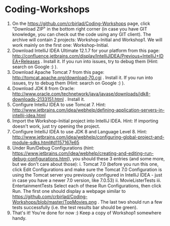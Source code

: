 Coding-Workshops
================

1. On the https://github.com/crbirlad/Coding-Workshops page, click "Download ZIP" in the bottom right corner (in case you have GIT knowledge, you can check out the code using any GIT client).
	The archive will contain 2 projects: Workshop-Initial and Workshop1. We will work mainly on the first one: Workshop-Initial.
2. Download IntelliJ IDEA Ultimate 12.1.7 for your platform from this page: http://confluence.jetbrains.com/display/IntelliJIDEA/Previous+IntelliJ+IDEA+Releases . Install it.
	If you run into issues, try to debug them (Hint: search on Google :) ).
3. Download Apache Tomcat 7 from this page: http://tomcat.apache.org/download-70.cgi . Install it. If you run into issues, try to debug them (Hint: search on Google :) ).
4. Download JDK 8 from Oracle: http://www.oracle.com/technetwork/java/javase/downloads/jdk8-downloads-2133151.html . Install it.
5. Configure IntelliJ IDEA to use Tomcat 7. Hint: http://www.jetbrains.com/idea/webhelp/defining-application-servers-in-intellij-idea.html
6. Import the Workshop-Initial project into IntelliJ IDEA. Hint: If importing doesn't work, just try opening the project.
7. Configure IntelliJ IDEA to use JDK 8 and Language Level 8. Hint: http://www.jetbrains.com/idea/webhelp/configuring-global-project-and-module-sdks.html#d1157167e65
8. Under Run/Debug Configurations (hint: https://www.jetbrains.com/idea/webhelp/creating-and-editing-run-debug-configurations.html), you should these 3 entries (and some more, but we don't care
	about those):
		i. Tomcat 7.0 (before you run this one, click Edit Configurations and make sure the Tomcat 7.0 Configuration is using the Tomcat server you previously configured in IntelliJ IDEA - just
		in case you have a newer 7.0 version, like 7.0.53)
		ii. MovieListerTests
		iii. EntertainmentTests
	Select each of these Run Configurations, then click Run. The first one should display a webpage similar to https://github.com/crbirlad/Coding-Workshops/blob/master/TopMovies.png .
	The last two should run a few tests successfully (i.e. the test results bar should be green).
9. That's it! You're done for now :) Keep a copy of Workshop1 somewhere handy.
 



